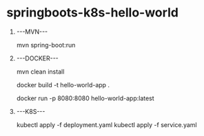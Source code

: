 # springboots-k8s-hello-world


1. ---MVN---

   mvn spring-boot:run

3. ---DOCKER---

   mvn clean install

   docker build -t hello-world-app .

   docker run -p 8080:8080 hello-world-app:latest

5. ---K8S---

   kubectl apply -f deployment.yaml
   kubectl apply -f service.yaml
